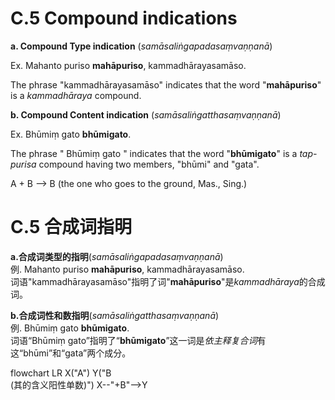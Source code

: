 # **C.5 Compound indications** 

 **a. Compound Type indication** (*samāsaliṅgapadasaṃvaṇṇanā*) 
 
 Ex. Mahanto puriso **mahāpuriso**, kammadhārayasamāso. 
 
 The phrase "kammadhārayasamāso" indicates that the word "**mahāpuriso**" is 
a *kammadhāraya* compound. 

**b. Compound Content indication** (*samāsaliṅgatthasaṃvaṇṇanā*) 

 Ex. Bhūmiṃ gato **bhūmigato**. 

The phrase " Bhūmiṃ gato " indicates that the word "**bhūmigato**" is a *tap-
purisa* compound having two members, "bhūmi" and "gata". 

 A + B --> B (the one who goes to the ground, Mas., Sing.)

# **C.5 合成词指明** 

**a.合成词类型的指明**(*samāsaliṅgapadasaṃvaṇṇanā*) <br>
例. Mahanto puriso **mahāpuriso**, kammadhārayasamāso. <br>
词语"kammadhārayasamāso"指明了词"**mahāpuriso**"是*kammadhāraya*的合成词。

**b.合成词性和数指明**(*samāsaliṅgatthasaṃvaṇṇanā*) <br>
例. Bhūmiṃ gato **bhūmigato**.<br>
词语“Bhūmiṃ gato”指明了“**bhūmigato**”这一词是*依主释复合词*有这“bhūmi”和“gata”两个成分。

<div class="mermaid">
flowchart LR
X("A")
Y("B<br>(其的含义阳性单数)")
X--"+B"-->Y
</div>